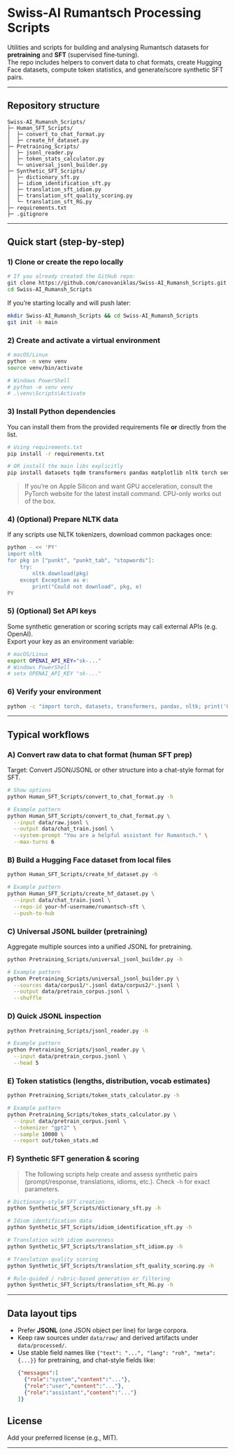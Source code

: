 # Swiss-AI Rumantsch Processing Scripts

Utilities and scripts for building and analysing Rumantsch datasets for **pretraining** and **SFT** (supervised fine‑tuning).  
The repo includes helpers to convert data to chat formats, create Hugging Face datasets, compute token statistics, and generate/score synthetic SFT pairs.

---
## Repository structure

```
Swiss-AI_Rumansh_Scripts/
├─ Human_SFT_Scripts/
│  ├─ convert_to_chat_format.py
│  ├─ create_hf_dataset.py
├─ Pretraining_Scripts/
│  ├─ jsonl_reader.py
│  ├─ token_stats_calculator.py
│  └─ universal_jsonl_builder.py
├─ Synthetic_SFT_Scripts/
│  ├─ dictionary_sft.py
│  ├─ idiom_identification_sft.py
│  ├─ translation_sft_idiom.py
│  ├─ translation_sft_quality_scoring.py
│  └─ translation_sft_RG.py
├─ requirements.txt
├─ .gitignore
```
---

## Quick start (step‑by‑step)

### 1) Clone or create the repo locally
```bash
# If you already created the GitHub repo:
git clone https://github.com/canovaniklas/Swiss-AI_Rumansh_Scripts.git
cd Swiss-AI_Rumansh_Scripts
```

If you’re starting locally and will push later:
```bash
mkdir Swiss-AI_Rumansh_Scripts && cd Swiss-AI_Rumansh_Scripts
git init -b main
```

### 2) Create and activate a virtual environment
```bash
# macOS/Linux
python -m venv venv
source venv/bin/activate

# Windows PowerShell
# python -m venv venv
# .\venv\Scripts\Activate
```

### 3) Install Python dependencies
You can install them from the provided requirements file **or** directly from the list.

```bash
# Using requirements.txt
pip install -r requirements.txt

# OR install the main libs explicitly
pip install datasets tqdm transformers pandas matplotlib nltk torch sentence-transformers openai
```

> If you’re on Apple Silicon and want GPU acceleration, consult the PyTorch website for the latest install command. CPU-only works out of the box.

### 4) (Optional) Prepare NLTK data
If any scripts use NLTK tokenizers, download common packages once:
```bash
python - << 'PY'
import nltk
for pkg in ["punkt", "punkt_tab", "stopwords"]:
    try:
        nltk.download(pkg)
    except Exception as e:
        print("Could not download", pkg, e)
PY
```

### 5) (Optional) Set API keys
Some synthetic generation or scoring scripts may call external APIs (e.g. OpenAI).  
Export your key as an environment variable:

```bash
# macOS/Linux
export OPENAI_API_KEY="sk-..."
# Windows PowerShell
# setx OPENAI_API_KEY "sk-..."
```

### 6) Verify your environment
```bash
python -c "import torch, datasets, transformers, pandas, nltk; print('OK')"
```

---

##  Typical workflows

### A) Convert raw data to chat format (human SFT prep)
Target: Convert JSON/JSONL or other structure into a chat-style format for SFT.

```bash
# Show options
python Human_SFT_Scripts/convert_to_chat_format.py -h

# Example pattern
python Human_SFT_Scripts/convert_to_chat_format.py \
  --input data/raw.jsonl \
  --output data/chat_train.jsonl \
  --system-prompt "You are a helpful assistant for Rumantsch." \
  --max-turns 6
```

### B) Build a Hugging Face dataset from local files
```bash
python Human_SFT_Scripts/create_hf_dataset.py -h

# Example pattern
python Human_SFT_Scripts/create_hf_dataset.py \
  --input data/chat_train.jsonl \
  --repo-id your-hf-username/rumantsch-sft \
  --push-to-hub
```

### C) Universal JSONL builder (pretraining)
Aggregate multiple sources into a unified JSONL for pretraining.

```bash
python Pretraining_Scripts/universal_jsonl_builder.py -h

# Example pattern
python Pretraining_Scripts/universal_jsonl_builder.py \
  --sources data/corpus1/*.jsonl data/corpus2/*.jsonl \
  --output data/pretrain_corpus.jsonl \
  --shuffle
```

### D) Quick JSONL inspection
```bash
python Pretraining_Scripts/jsonl_reader.py -h

# Example pattern
python Pretraining_Scripts/jsonl_reader.py \
  --input data/pretrain_corpus.jsonl \
  --head 5
```

### E) Token statistics (lengths, distribution, vocab estimates)
```bash
python Pretraining_Scripts/token_stats_calculator.py -h

# Example pattern
python Pretraining_Scripts/token_stats_calculator.py \
  --input data/pretrain_corpus.jsonl \
  --tokenizer "gpt2" \
  --sample 10000 \
  --report out/token_stats.md
```

### F) Synthetic SFT generation & scoring
> The following scripts help create and assess synthetic pairs (prompt/response, translations, idioms, etc.). Check `-h` for exact parameters.

```bash
# Dictionary-style SFT creation
python Synthetic_SFT_Scripts/dictionary_sft.py -h

# Idiom identification data
python Synthetic_SFT_Scripts/idiom_identification_sft.py -h

# Translation with idiom awareness
python Synthetic_SFT_Scripts/translation_sft_idiom.py -h

# Translation quality scoring
python Synthetic_SFT_Scripts/translation_sft_quality_scoring.py -h

# Rule-guided / rubric-based generation or filtering
python Synthetic_SFT_Scripts/translation_sft_RG.py -h
```

---

##  Data layout tips

- Prefer **JSONL** (one JSON object per line) for large corpora.  
- Keep raw sources under `data/raw/` and derived artifacts under `data/processed/`.  
- Use stable field names like `{"text": "...", "lang": "roh", "meta": {...}}` for pretraining, and chat-style fields like:
  ```json
  {"messages":[
    {"role":"system","content":"..."},
    {"role":"user","content":"..."},
    {"role":"assistant","content":"..."}
  ]}
  ```


##  License

Add your preferred license (e.g., MIT).

---
